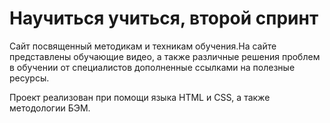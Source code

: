 # **Научиться учиться, второй спринт**

 Сайт посвященный методикам и техникам обучения.На сайте представлены обучающие видео, а также различные решения проблем в обучении от специалистов дополненные ссылками на полезные ресурсы.

 Проект реализован при помощи языка HTML и CSS, а также методологии БЭМ.
